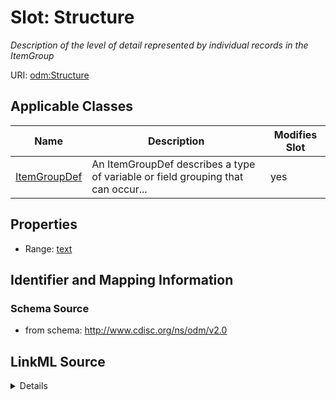 # Slot: Structure


_Description of the level of detail represented by individual records in the ItemGroup_



URI: [odm:Structure](http://www.cdisc.org/ns/odm/v2.0/Structure)



<!-- no inheritance hierarchy -->




## Applicable Classes

| Name | Description | Modifies Slot |
| --- | --- | --- |
[ItemGroupDef](ItemGroupDef.md) | An ItemGroupDef describes a type of variable or field grouping that can occur... |  yes  |







## Properties

* Range: [text](text.md)





## Identifier and Mapping Information







### Schema Source


* from schema: http://www.cdisc.org/ns/odm/v2.0




## LinkML Source

<details>
```yaml
name: Structure
description: Description of the level of detail represented by individual records
  in the ItemGroup
from_schema: http://www.cdisc.org/ns/odm/v2.0
rank: 1000
alias: Structure
domain_of:
- ItemGroupDef
range: text

```
</details>